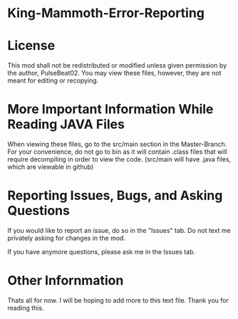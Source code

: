# King-Mammoth-Error-Reporting

# License

This mod shall not be redistributed or modified unless given permission by the author, PulseBeat02.
You may view these files, however, they are not meant for editing or recopying.

# More Important Information While Reading JAVA Files

When viewing these files, go to the src/main section in the Master-Branch. For your convenience, do not go to bin as it will contain .class files that will require decompiling in order to view the code. (src/main will have .java files, which are viewable in github)

# Reporting Issues, Bugs, and Asking Questions

If you would like to report an issue, do so in the "Issues" tab. Do not text me privately asking for changes in the mod. 

If you have anymore questions, please ask me in the Issues tab. 

# Other Infornmation

Thats all for now. I will be hoping to add more to this text file. Thank you for reading this.
